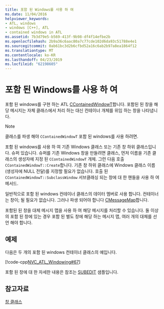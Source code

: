 ```yaml
---
title: 포함 된 Windows를 사용 하 여
ms.date: 11/04/2016
helpviewer_keywords:
- ATL, windows
- windows [C++], ATL
- contained windows in ATL
ms.assetid: 7b3d79e5-b569-413f-9b98-df4f14efbe2b
ms.openlocfilehash: 2b9a36c6aac80a7c77cde102d6da93c51788e4e1
ms.sourcegitcommit: 0ab61bc3d2b6cfbd52a16c6ab2b97a8ea1864f12
ms.translationtype: MT
ms.contentlocale: ko-KR
ms.lasthandoff: 04/23/2019
ms.locfileid: "62198605"
---
```

# <a name="using-contained-windows"></a>포함 된 Windows를 사용 하 여

포함 된 windows를 구현 하는 ATL [CContainedWindowT](../atl/reference/ccontainedwindowt-class.md)합니다. 포함된 된 창을 해당 메시지는 자체 클래스에서 처리 하는 대신 컨테이너 개체를 위임 하는 창을 나타냅니다.

> [!NOTE]
>  클래스를 파생 해야 `CContainedWindowT` 포함 된 windows를 사용 하려면.

포함 된 windows를 사용 하 여 기존 Windows 클래스 또는 기존 창 하위 클래스입니다. 슈퍼 있습니다. 슈퍼를 기존 Windows 창을 만들려면 클래스, 먼저 이름을 기존 클래스의 생성자에 지정 된 `CContainedWindowT` 개체. 그런 다음 호출 `CContainedWindowT::Create`합니다. 기존 창 하위 클래스에 Windows 클래스 이름 (생성자에 NULL 전달)를 지정할 필요가 없습니다. 호출 된 `CContainedWindowT::SubclassWindow` 서브클래싱 되는 창에 대 한 핸들을 사용 하 여 메서드.

일반적으로 포함 된 windows 컨테이너 클래스의 데이터 멤버로 사용 합니다. 컨테이너는 창이; 될 필요가 없습니다. 그러나 파생 되어야 합니다 [CMessageMap](../atl/reference/cmessagemap-class.md)합니다.

포함된 된 창을 대체 메시지 맵을 사용 하 여 해당 메시지를 처리할 수 있습니다. 둘 이상의 포함 된 창에 있는 경우 포함 된 별도 창에 해당 하는 메시지 맵, 여러 개의 대체를 선언 해야 합니다.

## <a name="example"></a>예제

다음은 두 개의 포함 된 windows 컨테이너 클래스의 예입니다.

[!code-cpp[NVC_ATL_Windowing#67](../atl/codesnippet/cpp/using-contained-windows_1.h)]

포함 된 창에 대 한 자세한 내용은 참조는 [SUBEDIT](https://github.com/Microsoft/VCSamples/tree/master/VC2008Samples/ATL/Controls/SubEdit) 샘플입니다.

## <a name="see-also"></a>참고자료

[창 클래스](../atl/atl-window-classes.md)
